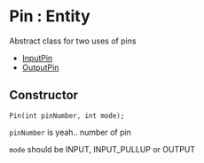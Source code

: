 # Pin : Entity

Abstract class for two uses of pins

 * [InputPin](output_pin.md)
 * [OutputPin](input_pin.md)
 
## <i class="fa fa-star"></i> Constructor
    Pin(int pinNumber, int mode);
 
`pinNumber` is yeah.. number of pin

`mode` should be INPUT, INPUT_PULLUP or OUTPUT
